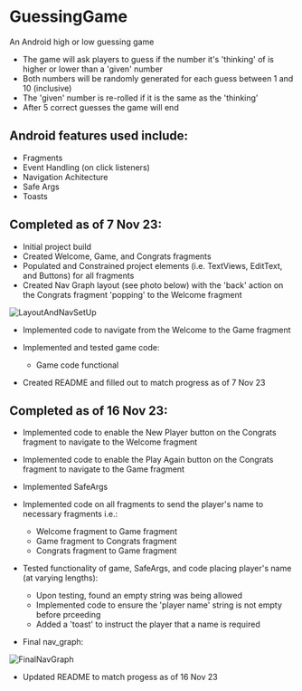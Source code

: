 # GuessingGame
An Android high or low guessing game
- The game will ask players to guess if the number it's 'thinking' of is higher or lower than a 'given' number
- Both numbers will be randomly generated for each guess between 1 and 10 (inclusive)
- The 'given' number is re-rolled if it is the same as the 'thinking'
- After 5 correct guesses the game will end

## Android features used include:
- Fragments
- Event Handling (on click listeners)
- Navigation Achitecture
- Safe Args
- Toasts

## Completed as of 7 Nov 23:
- Initial project build
- Created Welcome, Game, and Congrats fragments
- Populated and Constrained project elements (i.e. TextViews, EditText, and Buttons) for all fragments
- Created Nav Graph layout (see photo below) with the 'back' action on the Congrats fragment 'popping' to the Welcome fragment

![LayoutAndNavSetUp](https://github.com/JohnnyBee86/GuessingGame/assets/130700641/b66d629e-a1d6-46d9-a2c5-8bea368c1cd4)

- Implemented code to navigate from the Welcome to the Game fragment
- Implemented and tested game code:
     - Game code functional

- Created README and filled out to match progress as of 7 Nov 23

## Completed as of 16 Nov 23:
- Implemented code to enable the New Player button on the Congrats fragment to navigate to the Welcome fragment
- Implemented code to enable the Play Again button on the Congrats fragment to navigate to the Game fragment
- Implemented SafeArgs
- Implemented code on all fragments to send the player's name to necessary fragments i.e.:
     - Welcome fragment to Game fragment
     - Game fragment to Congrats fragment
     - Congrats fragment to Game fragment

- Tested functionality of game, SafeArgs, and code placing player's name (at varying lengths):
     - Upon testing, found an empty string was being allowed
     - Implemented code to ensure the 'player name' string is not empty before prceeding
     - Added a 'toast' to instruct the player that a name is required

- Final nav_graph:

![FinalNavGraph](https://github.com/JohnnyBee86/GuessingGame/assets/130700641/0dd04d47-bbc9-4c54-aa31-45e8ee38c7a5)

- Updated README to match progess as of 16 Nov 23
